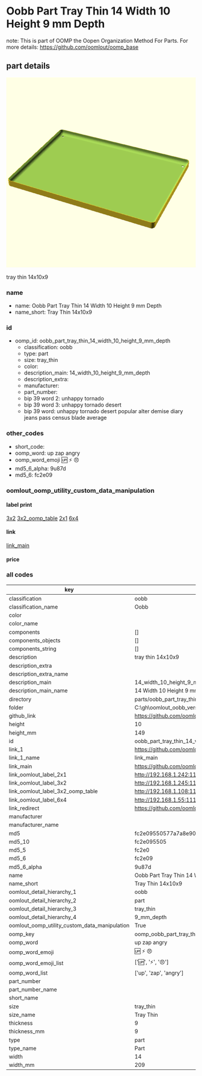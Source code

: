 # Oobb Part Tray Thin 14 Width 10 Height 9 mm Depth  

note: This is part of OOMP the Oopen Organization Method For Parts. For more details: https://github.com/oomlout/oomp_base

##  part details
  

[![](3dpr.png)](3dpr.png)

tray thin 14x10x9



### name
* name: Oobb Part Tray Thin 14 Width 10 Height 9 mm Depth
* name_short: Tray Thin 14x10x9 
### id
* oomp_id: oobb_part_tray_thin_14_width_10_height_9_mm_depth
  * classification: oobb
  * type: part
  * size: tray_thin
  * color: 
  * description_main: 14_width_10_height_9_mm_depth
  * description_extra: 
  * manufacturer: 
  * part_number: 
  * bip 39 word 2: unhappy tornado
  * bip 39 word 3: unhappy tornado desert
  * bip 39 word: unhappy tornado desert popular alter demise diary jeans pass census blade average

### other_codes
* short_code: 
* oomp_word: up zap angry
* oomp_word_emoji :up: :zap: :angry:
* md5_6_alpha: 9u87d
* md5_6: fc2e09






### oomlout_oomp_utility_custom_data_manipulation
#### label print
[3x2](http://192.168.1.245:1112/?label=oomp%209u87d)
[3x2_oomp_table](http://192.168.1.108:1112/?label=oomp%209u87d)
[2x1](http://192.168.1.242:1112/?label=oomp%209u87d)
[6x4](http://192.168.1.55:1112/?label=oomp%209u87d)    

#### link

[link_main](https://github.com/oomlout/oomlout_oobb_version_4_generated_parts/tree/main/navigation_oomp/oobb/part/tray_thin/14_width_10_height_9_mm_depth/part)                              

#### price







### all codes 
| key | value |  
| --- | --- |  
| classification | oobb |  
| classification_name | Oobb |  
| color |  |  
| color_name |  |  
| components | [] |  
| components_objects | [] |  
| components_string | [] |  
| description | tray thin 14x10x9 |  
| description_extra |  |  
| description_extra_name |  |  
| description_main | 14_width_10_height_9_mm_depth |  
| description_main_name | 14 Width 10 Height 9 mm Depth |  
| directory | parts/oobb_part_tray_thin_14_width_10_height_9_mm_depth |  
| folder | C:\gh\oomlout_oobb_version_4_generated_parts\parts\oobb_part_tray_thin_14_width_10_height_9_mm_depth |  
| github_link | https://github.com/oomlout/oomlout_oomp_part_src/tree/main/parts/oobb_part_tray_thin_14_width_10_height_9_mm_depth |  
| height | 10 |  
| height_mm | 149 |  
| id | oobb_part_tray_thin_14_width_10_height_9_mm_depth |  
| link_1 | https://github.com/oomlout/oomlout_oobb_version_4_generated_parts/tree/main/navigation_oomp/oobb/part/tray_thin/14_width_10_height_9_mm_depth/part |  
| link_1_name | link_main |  
| link_main | https://github.com/oomlout/oomlout_oobb_version_4_generated_parts/tree/main/navigation_oomp/oobb/part/tray_thin/14_width_10_height_9_mm_depth/part |  
| link_oomlout_label_2x1 | http://192.168.1.242:1112/?label=oomp%209u87d |  
| link_oomlout_label_3x2 | http://192.168.1.245:1112/?label=oomp%209u87d |  
| link_oomlout_label_3x2_oomp_table | http://192.168.1.108:1112/?label=oomp%209u87d |  
| link_oomlout_label_6x4 | http://192.168.1.55:1112/?label=oomp%209u87d |  
| link_redirect | https://github.com/oomlout/oomlout_oobb_version_4_generated_parts/tree/main/parts/oobb_tray_thin_14_10_09 |  
| manufacturer |  |  
| manufacturer_name |  |  
| md5 | fc2e09550577a7a8e903ba8277795f6a |  
| md5_10 | fc2e095505 |  
| md5_5 | fc2e0 |  
| md5_6 | fc2e09 |  
| md5_6_alpha | 9u87d |  
| name | Oobb Part Tray Thin 14 Width 10 Height 9 mm Depth |  
| name_short | Tray Thin 14x10x9  |  
| oomlout_detail_hierarchy_1 | oobb |  
| oomlout_detail_hierarchy_2 | part |  
| oomlout_detail_hierarchy_3 | tray_thin |  
| oomlout_detail_hierarchy_4 | 9_mm_depth |  
| oomlout_oomp_utility_custom_data_manipulation | True |  
| oomp_key | oomp_oobb_part_tray_thin_14_width_10_height_9_mm_depth |  
| oomp_word | up zap angry |  
| oomp_word_emoji | :up: :zap: :angry: |  
| oomp_word_emoji_list | [':up:', ':zap:', ':angry:'] |  
| oomp_word_list | ['up', 'zap', 'angry'] |  
| part_number |  |  
| part_number_name |  |  
| short_name |  |  
| size | tray_thin |  
| size_name | Tray Thin |  
| thickness | 9 |  
| thickness_mm | 9 |  
| type | part |  
| type_name | Part |  
| width | 14 |  
| width_mm | 209 |  
